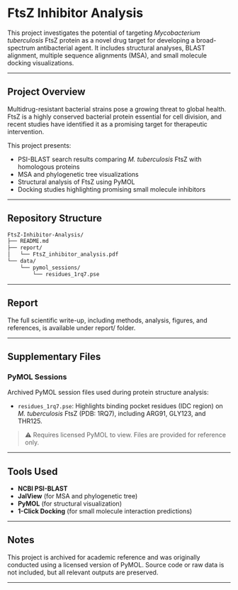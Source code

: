 # FtsZ Inhibitor Analysis

This project investigates the potential of targeting *Mycobacterium tuberculosis* FtsZ protein as a novel drug target for developing a broad-spectrum antibacterial agent. It includes structural analyses, BLAST alignment, multiple sequence alignments (MSA), and small molecule docking visualizations.

---

## Project Overview

Multidrug-resistant bacterial strains pose a growing threat to global health. FtsZ is a highly conserved bacterial protein essential for cell division, and recent studies have identified it as a promising target for therapeutic intervention.

This project presents:
- PSI-BLAST search results comparing *M. tuberculosis* FtsZ with homologous proteins
- MSA and phylogenetic tree visualizations
- Structural analysis of FtsZ using PyMOL
- Docking studies highlighting promising small molecule inhibitors

---

## Repository Structure

```bash
FtsZ-Inhibitor-Analysis/
├── README.md
├── report/
│   └── FtsZ_inhibitor_analysis.pdf
└── data/
    └── pymol_sessions/
        └── residues_1rq7.pse
```

---

## Report

The full scientific write-up, including methods, analysis, figures, and references, is available under report/ folder.

---

## Supplementary Files

### PyMOL Sessions

Archived PyMOL session files used during protein structure analysis:

- `residues_1rq7.pse`: Highlights binding pocket residues (IDC region) on *M. tuberculosis* FtsZ (PDB: 1RQ7), including ARG91, GLY123, and THR125.

> ⚠️ Requires licensed PyMOL to view. Files are provided for reference only.

---

## Tools Used

- **NCBI PSI-BLAST**
- **JalView** (for MSA and phylogenetic tree)
- **PyMOL** (for structural visualization)
- **1-Click Docking** (for small molecule interaction predictions)

---

## Notes

This project is archived for academic reference and was originally conducted using a licensed version of PyMOL. Source code or raw data is not included, but all relevant outputs are preserved.

---
